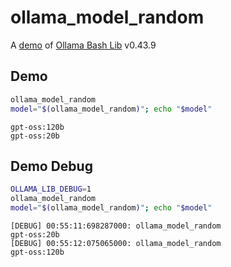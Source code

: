 # ollama_model_random

A [demo](../README.md#demos) of [Ollama Bash Lib](https://github.com/attogram/ollama-bash-lib) v0.43.9

## Demo

```bash
ollama_model_random
model="$(ollama_model_random)"; echo "$model"
```
```
gpt-oss:120b
gpt-oss:20b
```

## Demo Debug

```bash
OLLAMA_LIB_DEBUG=1
ollama_model_random
model="$(ollama_model_random)"; echo "$model"
```
```
[DEBUG] 00:55:11:698287000: ollama_model_random
gpt-oss:20b
[DEBUG] 00:55:12:075065000: ollama_model_random
gpt-oss:120b
```
